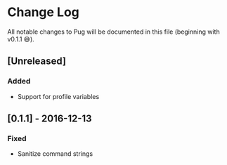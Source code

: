# Change Log

All notable changes to Pug will be documented in this file (beginning with v0.1.1 😅).

## [Unreleased]
### Added
- Support for profile variables

## [0.1.1] - 2016-12-13
### Fixed
- Sanitize command strings
